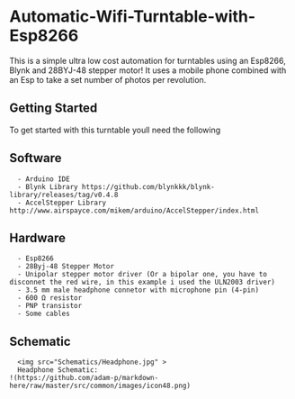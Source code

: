 # Automatic-Wifi-Turntable-with-Esp8266
This is a simple ultra low cost automation for turntables using an Esp8266, Blynk and 28BYJ-48 stepper motor! It uses a mobile phone combined with an Esp to take a set number of photos per revolution.

## Getting Started

To get started with this turntable youll need the following

## Software
```
  - Arduino IDE
  - Blynk Library https://github.com/blynkkk/blynk-library/releases/tag/v0.4.8
  - AccelStepper Library http://www.airspayce.com/mikem/arduino/AccelStepper/index.html
  ```
  
## Hardware
```
  - Esp8266
  - 28Byj-48 Stepper Motor
  - Unipolar stepper motor driver (Or a bipolar one, you have to disconnet the red wire, in this example i used the ULN2003 driver)
  - 3.5 mm male headphone connetor with microphone pin (4-pin)
  - 600 Ω resistor
  - PNP transistor
  - Some cables
```

## Schematic
```
  <img src="Schematics/Headphone.jpg" >
  Headphone Schematic:
!(https://github.com/adam-p/markdown-here/raw/master/src/common/images/icon48.png)
